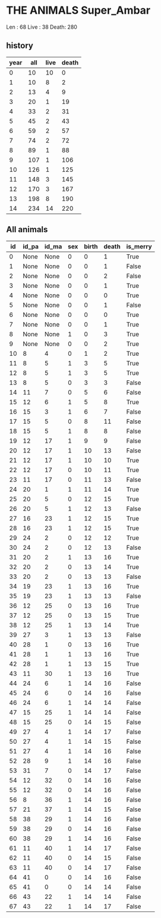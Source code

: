 # THE ANIMALS Super_Ambar

Len  : 68
Live : 38
Death: 280

## history

year | all | live | death
-----|-----|------|------
0 | 10 | 10 | 0
1 | 10 | 8 | 2
2 | 13 | 4 | 9
3 | 20 | 1 | 19
4 | 33 | 2 | 31
5 | 45 | 2 | 43
6 | 59 | 2 | 57
7 | 74 | 2 | 72
8 | 89 | 1 | 88
9 | 107 | 1 | 106
10 | 126 | 1 | 125
11 | 148 | 3 | 145
12 | 170 | 3 | 167
13 | 198 | 8 | 190
14 | 234 | 14 | 220


## All animals

id | id_pa | id_ma | sex | birth | death | is_merry
---|-------|-------|-----|-------|-------|---------
0 | None | None | 0 | 0 | 1 | True
1 | None | None | 0 | 0 | 1 | False
2 | None | None | 0 | 0 | 2 | False
3 | None | None | 0 | 0 | 1 | True
4 | None | None | 0 | 0 | 0 | True
5 | None | None | 0 | 0 | 1 | False
6 | None | None | 0 | 0 | 0 | True
7 | None | None | 0 | 0 | 1 | True
8 | None | None | 1 | 0 | 3 | True
9 | None | None | 0 | 0 | 2 | True
10 | 8 | 4 | 0 | 1 | 2 | True
11 | 8 | 5 | 1 | 3 | 5 | True
12 | 8 | 5 | 1 | 3 | 5 | True
13 | 8 | 5 | 0 | 3 | 3 | False
14 | 11 | 7 | 0 | 5 | 6 | False
15 | 12 | 6 | 1 | 5 | 8 | True
16 | 15 | 3 | 1 | 6 | 7 | False
17 | 15 | 5 | 0 | 8 | 11 | False
18 | 15 | 5 | 1 | 8 | 8 | False
19 | 12 | 17 | 1 | 9 | 9 | False
20 | 12 | 17 | 1 | 10 | 13 | False
21 | 12 | 17 | 1 | 10 | 10 | True
22 | 12 | 17 | 0 | 10 | 11 | True
23 | 11 | 17 | 0 | 11 | 13 | False
24 | 20 | 1 | 1 | 11 | 14 | True
25 | 20 | 5 | 0 | 12 | 15 | True
26 | 20 | 5 | 1 | 12 | 13 | False
27 | 16 | 23 | 1 | 12 | 15 | True
28 | 16 | 23 | 1 | 12 | 15 | True
29 | 24 | 2 | 0 | 12 | 12 | True
30 | 24 | 2 | 0 | 12 | 13 | False
31 | 20 | 2 | 1 | 13 | 16 | True
32 | 20 | 2 | 0 | 13 | 14 | True
33 | 20 | 2 | 0 | 13 | 13 | False
34 | 19 | 23 | 1 | 13 | 16 | True
35 | 19 | 23 | 1 | 13 | 13 | False
36 | 12 | 25 | 0 | 13 | 16 | True
37 | 12 | 25 | 0 | 13 | 15 | True
38 | 12 | 25 | 1 | 13 | 14 | True
39 | 27 | 3 | 1 | 13 | 13 | False
40 | 28 | 1 | 0 | 13 | 16 | True
41 | 28 | 1 | 1 | 13 | 16 | True
42 | 28 | 1 | 1 | 13 | 15 | True
43 | 11 | 30 | 1 | 13 | 16 | True
44 | 24 | 6 | 1 | 14 | 16 | False
45 | 24 | 6 | 0 | 14 | 16 | False
46 | 24 | 6 | 1 | 14 | 14 | False
47 | 15 | 25 | 1 | 14 | 14 | False
48 | 15 | 25 | 0 | 14 | 15 | False
49 | 27 | 4 | 1 | 14 | 17 | False
50 | 27 | 4 | 1 | 14 | 15 | False
51 | 27 | 4 | 1 | 14 | 16 | False
52 | 28 | 9 | 1 | 14 | 16 | False
53 | 31 | 7 | 0 | 14 | 17 | False
54 | 12 | 32 | 0 | 14 | 16 | False
55 | 12 | 32 | 0 | 14 | 16 | False
56 | 8 | 36 | 1 | 14 | 16 | False
57 | 21 | 37 | 1 | 14 | 15 | False
58 | 38 | 29 | 1 | 14 | 16 | False
59 | 38 | 29 | 0 | 14 | 16 | False
60 | 38 | 29 | 1 | 14 | 16 | False
61 | 11 | 40 | 1 | 14 | 17 | False
62 | 11 | 40 | 0 | 14 | 15 | False
63 | 11 | 40 | 0 | 14 | 17 | False
64 | 41 | 0 | 0 | 14 | 16 | False
65 | 41 | 0 | 0 | 14 | 14 | False
66 | 43 | 22 | 1 | 14 | 14 | False
67 | 43 | 22 | 1 | 14 | 17 | False
